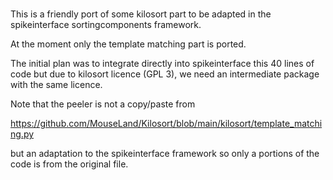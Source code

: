 #

This is a friendly port of some kilosort part to be adapted in the spikeinterface sortingcomponents framework.

At the moment only the template matching part is ported.

The initial plan was to integrate directly into spikeinterface this 40 lines of code but due to kilosort
licence (GPL 3), we need an intermediate package with the same licence.

Note that the peeler is not a copy/paste from 

https://github.com/MouseLand/Kilosort/blob/main/kilosort/template_matching.py

but an adaptation to the spikeinterface framework so only a portions of the code is from the original file.

